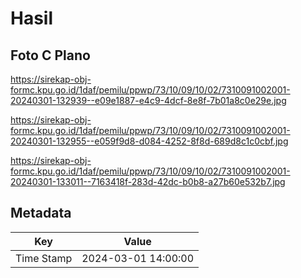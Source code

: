 # Hasil

## Foto C Plano

https://sirekap-obj-formc.kpu.go.id/1daf/pemilu/ppwp/73/10/09/10/02/7310091002001-20240301-132939--e09e1887-e4c9-4dcf-8e8f-7b01a8c0e29e.jpg

https://sirekap-obj-formc.kpu.go.id/1daf/pemilu/ppwp/73/10/09/10/02/7310091002001-20240301-132955--e059f9d8-d084-4252-8f8d-689d8c1c0cbf.jpg

https://sirekap-obj-formc.kpu.go.id/1daf/pemilu/ppwp/73/10/09/10/02/7310091002001-20240301-133011--7163418f-283d-42dc-b0b8-a27b60e532b7.jpg


## Metadata

| Key        | Value               |
| ---------- | ------------------- |
| Time Stamp | 2024-03-01 14:00:00 |



